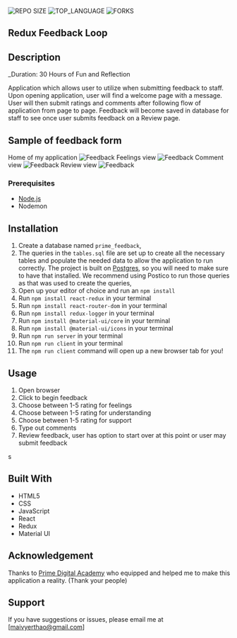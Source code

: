 
![REPO SIZE](https://img.shields.io/github/repo-size/yyerthao/redux-feedback-loop.svg?style=flat-square)
![TOP_LANGUAGE](https://img.shields.io/github/languages/top/yyerthao/redux-feedback-loop.svg?style=flat-square)
![FORKS](https://img.shields.io/github/forks/yyerthao/redux-feedback-loop.svg?style=social)

## Redux Feedback Loop

## Description

_Duration: 30 Hours of Fun and Reflection

 Application which allows user to utilize when submitting feedback to staff. Upon opening application, user will find a welcome page with a message. User will then submit ratings and comments after following flow of application from page to page. Feedback will become saved in database for staff to see once user submits feedback on a Review page.

## Sample of feedback form
Home of my application
![Feedback](home.png)
Feelings view
![Feedback](feels.png)
Comment view
![Feedback](comment.png)
Review view
![Feedback](review.png)

### Prerequisites

- [Node.js](https://nodejs.org/en/)
- Nodemon


## Installation

1. Create a database named `prime_feedback`,
2. The queries in the `tables.sql` file are set up to create all the necessary tables and populate the needed data to allow the application to run correctly. The project is built on [Postgres](https://www.postgresql.org/download/), so you will need to make sure to have that installed. We recommend using Postico to run those queries as that was used to create the queries, 
3. Open up your editor of choice and run an `npm install`
4. Run `npm install react-redux` in your terminal
5. Run `npm install react-router-dom` in your terminal
6. Run `npm install redux-logger` in your terminal
7. Run `npm install @material-ui/core` in your terminal
8. Run `npm install @material-ui/icons` in your terminal
9. Run `npm run server` in your terminal
10. Run `npm run client` in your terminal
11. The `npm run client` command will open up a new browser tab for you!


## Usage

1. Open browser
2. Click to begin feedback
3. Choose between 1-5 rating for feelings
4. Choose between 1-5 rating for understanding
5. Choose between 1-5 rating for support
6. Type out comments
7. Review feedback, user has option to start over at this point
    or user may submit feedback 

s
## Built With

* HTML5
* CSS
* JavaScript
* React
* Redux
* Material UI


## Acknowledgement
Thanks to [Prime Digital Academy](www.primeacademy.io) who equipped and helped me to make this application a reality. (Thank your people)

## Support
If you have suggestions or issues, please email me at [maivyerthao@gmail.com]